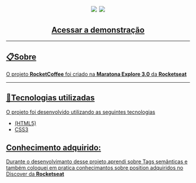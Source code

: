 <h1 align="center">
<img src = "https://user-images.githubusercontent.com/82782692/187008995-c132b1e8-2218-4674-ac6a-5eaecff0d66d.png"/>

<img src = "https://user-images.githubusercontent.com/82782692/187007732-c96ec7a2-c702-46c2-9845-93b0eec2ad2f.png" />
</h1>

<h2 align="center">
 <a href="https://sheila-oliveira.github.io/Maratona-Explore-3.0/"> Acessar a demonstração
</h2>

___
## 📋Sobre
O projeto **RocketCoffee** foi criado na **Maratona Explore 3.0** da **Rocketseat**
___

## 🎯Tecnologias utilizadas 
O projeto foi desenvolvido utilizando as seguintes tecnologias

- (HTML5)
- CSS3

## Conhecimento adquirido:
Durante o desenvolvimanto desse projeto,aprendi sobre Tags semânticas e também coloquei em pratica conhecimantos sobre position adquiridos no Discover da **Rocketseat**
